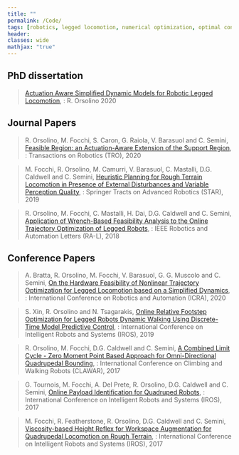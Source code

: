 ```yaml
---
title: ""
permalink: /Code/
tags: [robotics, legged locomotion, numerical optimization, optimal control]
header:
classes: wide
mathjax: "true"
---
```


## PhD dissertation

>  [Actuation Aware Simplified Dynamic Models for Robotic Legged Locomotion](https://github.com/orsoromeo/orsoromeo.github.io/blob/master/assets/pdfs/PhdThesisOrsolino.pdf),
: R. Orsolino 2020

## Journal Papers

>  R. Orsolino, M. Focchi, S. Caron, G. Raiola, V. Barasuol and C. Semini, [Feasible Region: an Actuation-Aware Extension of the Support Region](https://arxiv.org/abs/1903.07999),
: Transactions on Robotics (TRO), 2020

>  M. Focchi, R. Orsolino, M. Camurri, V. Barasuol, C. Mastalli, D.G. Caldwell and C. Semini, [Heuristic Planning for Rough Terrain Locomotion in Presence of External Disturbances and Variable Perception Quality](https://arxiv.org/abs/1805.10238),
: Springer Tracts on Advanced Robotics (STAR), 2019

>  R. Orsolino, M. Focchi, C. Mastalli, H. Dai, D.G. Caldwell and C. Semini, [Application of Wrench-Based Feasibility Analysis to the Online Trajectory Optimization of Legged Robots](https://iit-dlslab.github.io/papers/orsolino18ral.pdf),
: IEEE Robotics and Automation Letters (RA-L), 2018

## Conference Papers

>  A. Bratta, R. Orsolino, M. Focchi, V. Barasuol, G. G. Muscolo and C. Semini, [On the Hardware Feasibility of Nonlinear Trajectory Optimization for Legged Locomotion based on a Simplified Dynamics](https://arxiv.org/abs/1910.06855),
: International Conference on Robotics and Automation (ICRA), 2020

>  S. Xin, R. Orsolino and N. Tsagarakis, [Online Relative Footstep Optimization for Legged Robots Dynamic Walking Using Discrete-Time Model Predictive Control](https://ieeexplore.ieee.org/document/8968028),
: International Conference on Intelligent Robots and Systems (IROS), 2019

>  R. Orsolino, M. Focchi, D.G. Caldwell and C. Semini, [A Combined Limit Cycle - Zero Moment Point Based Approach for Omni-Directional Quadrupedal Bounding](https://iit-dlslab.github.io/papers/orsolino17clawar.pdf),
: International Conference on Climbing and Walking Robots (CLAWAR), 2017

>  G. Tournois, M. Focchi, A. Del Prete, R. Orsolino, D.G. Caldwell and C. Semini, [Online Payload Identification for Quadruped Robots](https://hal.archives-ouvertes.fr/hal-01575033/document),
: International Conference on Intelligent Robots and Systems (IROS), 2017

>  M. Focchi, R. Featherstone, R. Orsolino, D.G. Caldwell and C. Semini, [Viscosity-based Height Reflex for Workspace Augmentation for Quadrupedal Locomotion on Rough Terrain](https://iit-dlslab.github.io/papers/focchi17iros.pdf),
: International Conference on Intelligent Robots and Systems (IROS), 2017

